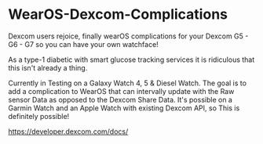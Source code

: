 # WearOS-Dexcom-Complications
Dexcom users rejoice, finally wearOS complications for your Dexcom G5 - G6 - G7 so you can have your own watchface!

As a type-1 diabetic with smart glucose tracking services it is ridiculous that this isn't already a thing.

Currently in Testing on a Galaxy Watch 4, 5 & Diesel Watch. The goal is to add a complication to WearOS that can intervally update with the Raw sensor
Data as opposed to the Dexcom Share Data. It's possible on a Garmin Watch and an Apple Watch with existing Dexcom API, so This is definitely possible!

https://developer.dexcom.com/docs/
